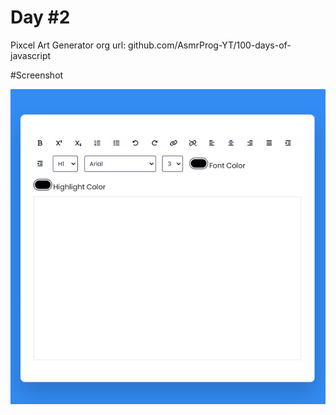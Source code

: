 # Day #2

Pixcel Art Generator
org url: github.com/AsmrProg-YT/100-days-of-javascript

#Screenshot

![sc](./screenshot.jpg)
